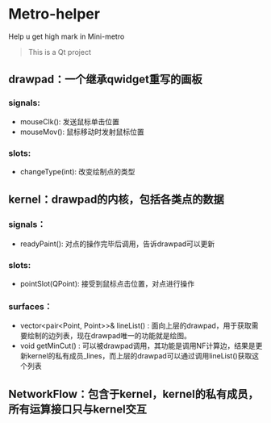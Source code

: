 # Metro-helper
Help u get high mark in Mini-metro

> This is a Qt project  
  
## drawpad：一个继承qwidget重写的画板
### signals:
- mouseClk(): 发送鼠标单击位置
- mouseMov(): 鼠标移动时发射鼠标位置
### slots:
- changeType(int): 改变绘制点的类型
  
  
## kernel：drawpad的内核，包括各类点的数据
### signals：
- readyPaint(): 对点的操作完毕后调用，告诉drawpad可以更新  
### slots:
- pointSlot(QPoint): 接受到鼠标点击位置，对点进行操作

### surfaces：
- vector<pair<Point, Point>>& lineList() : 面向上层的drawpad，用于获取需要绘制的边列表，现在drawpad唯一的功能就是绘图。
- void getMinCut() : 可以被drawpad调用，其功能是调用NF计算边，结果是更新kernel的私有成员_lines，而上层的drawpad可以通过调用lineList()获取这个列表

## NetworkFlow：包含于kernel，kernel的私有成员，所有运算接口只与kernel交互

